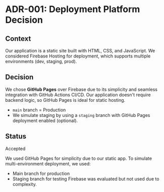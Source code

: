 # ADR-001: Deployment Platform Decision

## Context
Our application is a static site built with HTML, CSS, and JavaScript. We considered Firebase Hosting for deployment, which supports multiple environments (dev, staging, prod).

## Decision
We chose **GitHub Pages** over Firebase due to its simplicity and seamless integration with GitHub Actions CI/CD. Our application doesn't require backend logic, so GitHub Pages is ideal for static hosting.

- `main` branch = Production
- We simulate staging by using a `staging` branch with GitHub Pages deployment enabled (optional).

## Status
Accepted

We used GitHub Pages for simplicity due to our static app.
To simulate multi-environment deployment, we used:
- Main branch for production
- Staging branch for testing
Firebase was evaluated but not used due to complexity.

